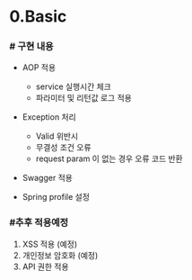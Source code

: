 # 0.Basic

### # 구현 내용
* AOP 적용
  * service 실행시간 체크
  * 파라미터 및 리턴값 로그 적용

* Exception 처리
  * Valid 위반시
  * 무결성 조건 오류
  * request param 이 없는 경우 오류 코드 반환

* Swagger 적용

* Spring profile 설정

### #추후 적용예정
1. XSS 적용 (예정)
2. 개인정보 암호화 (예정)
3. API 권한 적용
